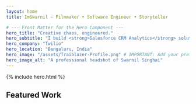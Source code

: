 ```yaml
---
layout: home
title: ImSwarnil — Filmmaker • Software Engineer • Storyteller

# --- Front Matter for the Hero Component ---
hero_title: "Creative chaos, engineered."
hero_subtitle: "I build <strong>Salesforce CRM Analytics</strong> solutions by day and craft cinematic stories by night. I bring a unique blend of technical precision and creative vision to every project."
hero_company: "Twilio"
hero_location: "Bengaluru, India"
hero_image: "/assets/Traiblazer-Profile.png" # IMPORTANT: Add your profile picture here
hero_image_alt: "A professional headshot of Swarnil Singhai"
---
```


<!-- This is all you need on your homepage to display the hero -->
{% include hero.html %}


<!-- ======================================================= -->
<!-- All your other homepage sections (Timeline, Work, etc.) -->
<!-- can now follow here, each in their own <section> tag.  -->
<!-- ======================================================= -->

<section id="work" class="sf-container" style="padding: var(--sf-8) 0;">
  <div class="sf-page-header" style="margin-bottom:var(--sf-4);">
    <h2 class="sf-h2">Featured Work</h2>
  </div>
  <!-- Your work cards grid would go here -->
</section>

<!-- etc. -->